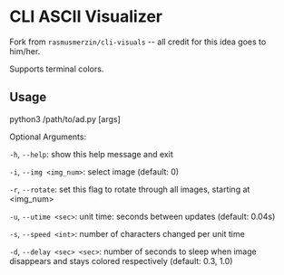 # CLI ASCII Visualizer

Fork from `rasmusmerzin/cli-visuals` -- all credit for this idea goes to him/her.

Supports terminal colors.

## Usage

python3 /path/to/ad.py [args]

Optional Arguments:

  `-h`, `--help`: show this help message and exit

  `-i`, `--img <img_num>`: select image (default: 0)

  `-r`, `--rotate`: set this flag to rotate through all images, starting at <img_num>

  `-u`, `--utime <sec>`: unit time: seconds between updates (default: 0.04s)

  `-s`, `--speed <int>`: number of characters changed per unit time

  `-d`, `--delay <sec> <sec>`: number of seconds to sleep when image disappears and stays colored respectively (default: 0.3, 1.0)
